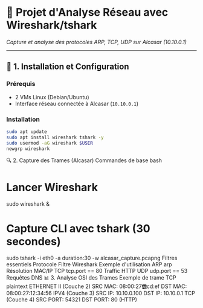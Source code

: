 # 📡 Projet d'Analyse Réseau avec Wireshark/tshark  
*Capture et analyse des protocoles ARP, TCP, UDP sur Alcasar (10.10.0.1)*  

---

## 🧰 1. Installation et Configuration
### Prérequis
- 2 VMs Linux (Debian/Ubuntu)
- Interface réseau connectée à Alcasar (`10.10.0.1`)

### Installation
```bash
sudo apt update
sudo apt install wireshark tshark -y
sudo usermod -aG wireshark $USER
newgrp wireshark
```

🔍 2. Capture des Trames (Alcasar)
Commandes de base
bash
# Lancer Wireshark
sudo wireshark &

# Capture CLI avec tshark (30 secondes)
sudo tshark -i eth0 -a duration:30 -w alcasar_capture.pcapng
Filtres essentiels
Protocole	Filtre Wireshark	Exemple d'utilisation
ARP	arp	Résolution MAC/IP
TCP	tcp.port == 80	Traffic HTTP
UDP	udp.port == 53	Requêtes DNS
📊 3. Analyse OSI des Trames
Exemple de trame TCP
plaintext
ETHERNET II (Couche 2)
  SRC MAC: 08:00:27:ab:cd:ef
  DST MAC: 08:00:27:12:34:56
IPV4 (Couche 3)
  SRC IP: 10.10.0.100
  DST IP: 10.10.0.1
TCP (Couche 4)
  SRC PORT: 54321
  DST PORT: 80 (HTTP)
